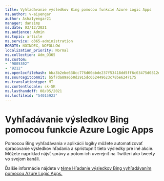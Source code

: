 ```yaml
---
title: Vyhľadávanie výsledkov Bing pomocou funkcie Azure Logic Apps
ms.author: v-aiyengar
author: AshaIyengar21
manager: dansimp
ms.date: 03/12/2021
ms.audience: Admin
ms.topic: article
ms.service: o365-administration
ROBOTS: NOINDEX, NOFOLLOW
localization_priority: Normal
ms.collection: Adm_O365
ms.custom:
- "9005302"
- "9212"
ms.openlocfilehash: bba3b2ebe638cc776d60abde237f53418dd5ff6c03475d0312df8f647bf8c636
ms.sourcegitcommit: b5f7da89a650d2915dc652449623c78be6247175
ms.translationtype: MT
ms.contentlocale: sk-SK
ms.lasthandoff: 08/05/2021
ms.locfileid: "54015923"
---
```

# <a name="find-results-in-bing-search-by-using-azure-logic-apps"></a>Vyhľadávanie výsledkov Bing pomocou funkcie Azure Logic Apps

Pomocou Bing vyhľadávania v aplikácii logiky môžete automatizovať spracovanie výsledkov hľadania a sprístupniť tieto výsledky pre iné akcie. Môžete napríklad nájsť správy a potom ich uverejniť na Twitteri ako tweety vo svojom kanáli.

Ďalšie informácie nájdete v [téme Hľadanie výsledkov Bing vyhľadávaním pomocou Azure Logic Apps.](https://go.microsoft.com/fwlink/?linkid=2151928)